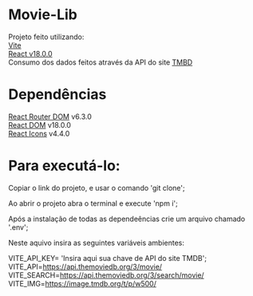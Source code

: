# Movie-Lib

Projeto feito utilizando: <br>
<a href="https://vitejs.dev/">Vite</a> <br>
<a href="https://pt-br.reactjs.org/">React v18.0.0</a> <br>
Consumo dos dados feitos através da API do site <a href="https://developers.themoviedb.org/3/getting-started/introduction">TMBD</a>

# Dependências

<a href="https://v5.reactrouter.com/web/guides/quick-start">React Router DOM</a> v6.3.0 <br>
<a href="https://pt-br.reactjs.org/docs/react-dom.html">React DOM</a> v18.0.0 <br>
<a href="https://react-icons.github.io/react-icons/">React Icons</a> v4.4.0 <br>

# Para executá-lo:

Copiar o link do projeto, e usar o comando 'git clone'; <br>

Ao abrir o projeto abra o terminal e execute 'npm i'; <br>

Após a instalação de todas as dependeências crie um arquivo chamado '.env'; <br>

Neste aquivo insira as seguintes variáveis ambientes: <br>

VITE_API_KEY= 'Insira aqui sua chave de API do site TMDB'; <br>
VITE_API=https://api.themoviedb.org/3/movie/ <br>
VITE_SEARCH=https://api.themoviedb.org/3/search/movie/ <br>
VITE_IMG=https://image.tmdb.org/t/p/w500/ <br>

